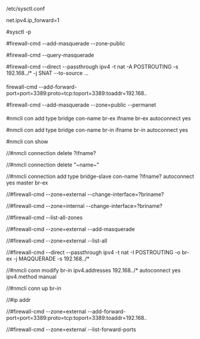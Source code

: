 /etc/sysctl.conf

net.ipv4.ip_forward=1

#sysctl -p

#firewall-cmd --add-masquerade --zone-public

#firewall-cmd --query-masquerade

#firewall-cmd --direct --passthrough ipv4 -t nat -A POSTROUTING -s 192.168.*.*/* -j SNAT --to-source *.*.*.*

####

firewall-cmd --add-forward-port=port=3389:proto=tcp:toport=3389:toaddr=192.168.*.*

#firewall-cmd --add-masquerade --zone=public --permanet

####

#nmcli con add type bridge con-name br-ex ifname br-ex autoconnect yes

#nmcli con add type bridge con-name br-in ifname br-in autoconnect yes

#nmcli con show

//#nmcli connection delete ?ifname?

//#nmcli connection delete "~name~"

//#nmcli connection add type bridge-slave con-name ?ifname? autoconnect yes master br-ex

//#firewall-cmd --zone=external --change-interface=?briname?

//#firewall-cmd --zone=internal --change-interface=?briname?

//#firewall-cmd --list-all-zones

//#firewall-cmd --zone=external --add-masquerade

//#firewall-cmd --zone=external --list-all

//#firewall-cmd --direct --passthrough ipv4 -t nat -I POSTROUTING -o br-ex -j MAQQUERADE -s 192.168.*.*/*

//#nmcli conn modify br-in ipv4.addresses 192.168.*.*/* autoconnect yes ipv4.method manual

//#nmcli conn up br-in

//#ip addr

//#firewall-cmd --zone=external --add-forward-port=port=3389:proto=tcp:toport=3389:toaddr=192.168.*.* 

//#firewall-cmd --zone=external --list-forward-ports
